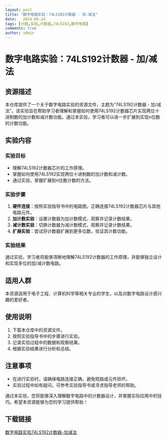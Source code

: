 ```yaml
---
layout: post
title: "数字电路实验：74LS192计数器 - 加-减法"
date:   2024-09-14
tags: [计数,实验,计数器,74LS192,数字电路]
comments: true
author: admin
---
```

# 数字电路实验：74LS192计数器 - 加/减法

## 资源描述

本仓库提供了一个关于数字电路实验的资源文件，主题为“74LS192计数器 - 加/减法”。该实验旨在帮助学习者理解和掌握如何使用74LS192计数器芯片实现两位十进制数的加计数和减计数功能。通过本实验，学习者可以进一步扩展到实现n位数的计数功能。

## 实验内容

### 实验目标
- 理解74LS192计数器芯片的工作原理。
- 掌握如何使用74LS192实现两位十进制数的加计数和减计数。
- 通过实验，掌握扩展到n位数计数的方法。

### 实验步骤
1. **硬件连接**：按照实验指导书中的电路图，正确连接74LS192计数器芯片与其他电路元件。
2. **加计数实验**：设置计数器为加计数模式，观察并记录计数结果。
3. **减计数实验**：切换计数器为减计数模式，观察并记录计数结果。
4. **扩展实验**：尝试将计数器扩展到更多位数，验证其计数功能。

### 实验结果
通过实验，学习者将能够清晰地理解74LS192计数器的工作原理，并能够独立设计和实现多位的加/减计数电路。

## 适用人群
本资源适用于电子工程、计算机科学等相关专业的学生，以及对数字电路设计感兴趣的爱好者。

## 使用说明
1. 下载本仓库中的资源文件。
2. 按照实验指导书中的步骤进行实验。
3. 记录实验过程中的数据和观察结果。
4. 根据实验结果进行分析和总结。

## 注意事项
- 在进行实验时，请确保电路连接正确，避免短路或元件损坏。
- 实验过程中如有疑问，可参考实验指导书或寻求指导老师的帮助。

通过本实验，您将能够深入理解数字电路中的计数器设计，并掌握实际应用中的技巧。希望本资源能够为您的学习提供帮助！

## 下载链接

[数字电路实验74LS192计数器-加减法](https://pan.quark.cn/s/bbc083d097c6)